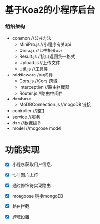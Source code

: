 # 基于Koa2的小程序后台
### 组织架构
- common //公共方法
  -  MiniPro.js  //小程序有关api
  -  Qiniu.js //七牛相关api
  -  Result.js //接口返回统一格式
  - Upload.js //上传文件
  - Util.js  //工具类
- middleware //中间件
  - Cors.js  //Cors 跨域
  - Interception //路由拦截器
  - Router.js //路由中间件
- database
  - MoDBConnection.js //mogoDB 链接
- controller  //接口 
- service  //服务
- dao //数据操作
- model  //mogoose model

# 功能实现
- [x] 小程序获取用户信息.
- [x] 七牛图片上传
- [x] 通过修饰符实现路由
- [x] mongoose 链接mongoDB
- [x] 路由拦截
- [x] 跨域设置

